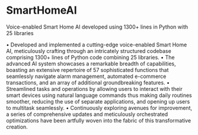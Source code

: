 # SmartHomeAI
Voice-enabled Smart Home AI developed using 1300+ lines in Python with 25 libraries

• Developed and implemented a cutting-edge voice-enabled Smart Home AI, meticulously crafting through an intricately structured codebase comprising 1300+ lines of Python code combining 25 libraries. 
• The advanced AI system showcases a remarkable breadth of capabilities, boasting an extensive repertoire of 57 sophisticated functions that seamlessly navigate alarm management, automated e-commerce transactions, and an array of additional groundbreaking features.
• Streamlined tasks and operations by allowing users to interact with their smart devices using natural language commands thus making daily routines smoother, reducing the use of separate applications, and opening up users to multitask seamlessly.
• Continuously exploring avenues for improvement, a series of comprehensive updates and meticulously orchestrated optimizations have been artfully woven into the fabric of this transformative creation.
